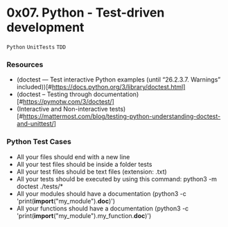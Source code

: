 # 0x07. Python - Test-driven development
`Python` `UnitTests` `TDD`

### Resources
- (doctest — Test interactive Python examples (until “26.2.3.7. Warnings” included))[#https://docs.python.org/3/library/doctest.html]
- (doctest – Testing through documentation)[#https://pymotw.com/3/doctest/]
- (Interactive and Non-interactive tests)[#https://mattermost.com/blog/testing-python-understanding-doctest-and-unittest/]

### Python Test Cases
- All your files should end with a new line
- All your test files should be inside a folder tests
- All your test files should be text files (extension: .txt)
- All your tests should be executed by using this command: python3 -m doctest ./tests/*
- All your modules should have a documentation (python3 -c 'print(__import__("my_module").__doc__)')
- All your functions should have a documentation (python3 -c 'print(__import__("my_module").my_function.__doc__)')
